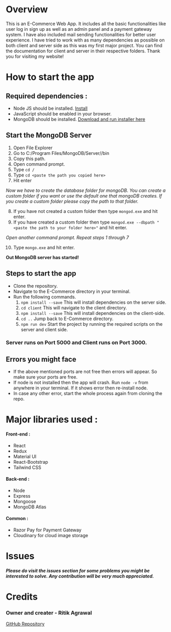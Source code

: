 # Overview
This is an E-Commerce Web App. It includes all the basic functionalities like user log in sign up as well as an admin panel and a payment gateway system. I have also included mail sending functionalities for better user experience. I have tried to work with as many dependencies as possible on both client and server side as this was my first major project. You can find the documentation for client and server in their respective folders. Thank you for visiting my website!

# How to start the app

## Required dependencies : 
- Node JS should be installed. [Install](https://nodejs.org/en/download)
- JavaScript should be enabled in your browser.
- MongoDB should be installed. [Download and run installer here](https://www.mongodb.com/try/download/community)

## Start the MongoDB Server
1. Open File Explorer
2. Go to C:/Program Files/MongoDB/Server/<version>/bin
3. Copy this path.
4. Open command prompt. 
5. Type `cd /`
6. Type `cd <paste the path you copied here>`
7. Hit enter
  
*Now we have to create the database folder for mongoDB. You can create a custom folder if you want or use the default one that mongoDB creates. If you create a custom folder please copy the path to that folder.*

8. If you have not created a custom folder then type `mongod.exe` and hit enter.
9. If you have created a custom folder then type `mongod.exe --dbpath "<paste the path to your folder here>"` and hit enter.

*Open another command prompt. Repeat steps 1 through 7*

10. Type `mongo.exe` and hit enter.

**Out MongoDB server has started!**

## Steps to start the app
- Clone the repository.
- Navigate to the E-Commerce directory in your terminal.
- Run the following commands.
  1. `npm install --save` This will install dependencies on the server side.
  2. `cd client` This will navigate to the client directory.
  3. `npm install --save` This will install dependencies on the client-side.
  5. `cd ..` Jump back to E-Commerce directory.
  7. `npm run dev` Start the project by running the required scripts on the server and client side. 

### Server runs on Port 5000 and Client runs on Port 3000. 

## Errors you might face 
- If the above mentioned ports are not free then errors will appear. So make sure your ports are free.
- If node is not installed then the app will crash. Run `node -v` from anywhere in your terminal. If it shows error then re-install node.
- In case any other error, start the whole process again from cloning the repo.

# Major libraries used : 

#### Front-end : 
- React
- Redux
- Material UI
- React-Bootstrap
- Tailwind CSS

#### Back-end :
- Node 
- Express
- Mongoose
- MongoDB Atlas

#### Common : 
- Razor Pay for Payment Gateway
- Cloudinary for cloud image storage

# Issues
##### Please do visit the issues section for some problems you might be interested to solve. Any contribution will be very much appreciated.

# Credits
### Owner and creater - Ritik Agrawal
[GitHub Repository](https://github.com/akarX23)
